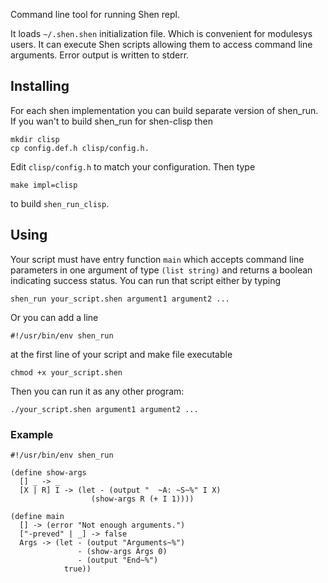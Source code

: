 Command line tool for running Shen repl.

  It loads `~/.shen.shen` initialization file. Which is convenient for
modulesys users. It can execute Shen scripts allowing them to access command
line arguments. Error output is written to stderr.

## Installing

  For each shen implementation you can build separate version of shen_run.
If you wan't to build shen_run for shen-clisp then

    mkdir clisp
    cp config.def.h clisp/config.h.
    
Edit `clisp/config.h` to match your configuration. Then type

    make impl=clisp

to build `shen_run_clisp`.

## Using

  Your script must have entry function `main` which accepts command line
parameters in one argument of type `(list string)` and returns a boolean
indicating success status. You can run that script either by typing

    shen_run your_script.shen argument1 argument2 ...

Or you can add a line 

    #!/usr/bin/env shen_run

at the first line of your script and make file executable

    chmod +x your_script.shen

Then you can run it as any other program:

    ./your_script.shen argument1 argument2 ...

### Example

    #!/usr/bin/env shen_run

    (define show-args
      [] _ -> _
      [X | R] I -> (let - (output "  ~A: ~S~%" I X)
                      (show-args R (+ I 1))))
    
    (define main
      [] -> (error "Not enough arguments.")
      ["-preved" | _] -> false
      Args -> (let - (output "Arguments~%")
                   - (show-args Args 0)
                   - (output "End~%")
                true))
